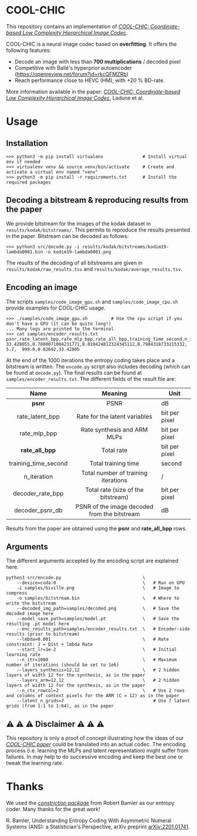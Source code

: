 # COOL-CHIC

This repository contains an implementation of [_COOL-CHIC: Coordinate-based Low Complexity Hierarchical Image Codec_](https://arxiv.org/abs/2212.05458).

COOL-CHIC is a neural image codec based on __overfitting__. It offers the following features:
- Decode an image with less than __700 multiplications__ / decoded pixel
- Competitive with Ballé's hyperprior autoencoder (https://openreview.net/forum?id=rkcQFMZRb)
- Reach performance close to HEVC (HM), with +20 % BD-rate.

More information available in the paper: [_COOL-CHIC: Coordinate-based Low Complexity Hierarchical Image Codec_](https://arxiv.org/abs/2212.05458), Ladune et al.

# Usage

## Installation

    >>> python3 -m pip install virtualenv               # Install virtual env if needed
    >>> virtualenv venv && source venv/bin/activate     # Create and activate a virtual env named "venv"
    >>> python3 -m pip install -r requirements.txt      # Install the required packages

## Decoding a bitstream \& reproducing results from the paper

We provide bitstream for the images of the kodak dataset in
```results/kodak/bitstreams/```. This permits to reproduce the results presented
in the paper. Bitstream can be decoded as follows:

    >>> python3 src/decode.py -i results/kodak/bitstreams/kodim19-lambda0001.bin -o kodim19-lambda0001.png

The results of the decoding of all bitstreams are given in
```results/kodak/raw_results.tsv``` and ```results/kodak/average_results.tsv```.

## Encoding an image

The scripts ```samples/code_image_gpu.sh``` and ```samples/code_image_cpu.sh``` provide examples for COOL-CHIC usage.

    >>> ./samples/code_image_gpu.sh         # Use the cpu script if you don't have a GPU (it can be quite long!)
    ... Many logs are printed to the terminal
    >>> cat samples/encoder_results.txt
    psnr,rate_latent_bpp,rate_mlp_bpp,rate_all_bpp,training_time_second,n_iteration,decoder_rate_bpp,decoder_psnr_db
    33.428055,0.7880071004231771,0.010424812324345112,0.7984318733215332,    5.7,  999.0,0.82692,33.42805

At the end of the 1000 iterations the entropy coding takes place and a bitstream
is written. The ```encode.py``` script also includes decoding (which can be
found at ```decode.py```). The final results can be found at
```samples/encoder_results.txt```. The different fields of the result file are:

|         Name         |                                  Meaning                                  | Unit          |
|:--------------------:|:-------------------------------------------------------------------------:|---------------|
|         **psnr**        |              PSNR             | dB            |
|    rate_latent_bpp   | Rate for the latent variables | bit per pixel |
| rate_mlp_bpp         | Rate synthesis and ARM MLPs   | bit per pixel |
| **rate_all_bpp**         | Total rate                    | bit per pixel |
| training_time_second | Total training time                                                       | second        |
| n_iteration          | Total number of training iterations                                       | /             |
| decoder_rate_bpp     | Total rate (size of the bitstream)                                        | bit per pixel |
| decoder_psnr_db      | PSNR of the image decoded from the bitstream                              | dB

Results from the paper are obtained using the __psnr__ and __rate_all_bpp__ rows.

## Arguments

The different arguments accepted by the encoding script are explained here.

    python3 src/encode.py                               \
        --device=cuda:0                                 \   # Run on GPU
        -i samples/biville.png                          \   # Image to compress
        -o samples/bitstream.bin                        \   # Where to write the bitstream
        --decoded_img_path=samples/decoded.png          \   # Save the decoded image here
        --model_save_path=samples/model.pt              \   # Save the resulting .pt model here
        --enc_results_path=samples/encoder_results.txt  \   # Encoder-side results (prior to bitstream)
        --lmbda=0.001                                   \   # Rate constraint: J = Dist + lmbda Rate
        --start_lr=1e-2                                 \   # Initial learning rate
        --n_itr=1000                                    \   # Maximum number of iterations (should be set to 1e6)
        --layers_synthesis=12,12                        \   # 2 hidden layers of width 12 for the synthesis, as in the paper
        --layers_arm=12,12                              \   # 2 hidden layers of width 12 for the synthesis, as in the paper
        --n_ctx_rowcol=2                                \   # Use 2 rows and columns of context pixels for the ARM (C = 12) as in the paper
        --latent_n_grids=7                                  # Use 7 latent grids (from 1:1 to 1:64), as in the paper


## ⚠ ⚠ ⚠ Disclaimer ⚠ ⚠ ⚠

This repository is only a proof of concept illustrating how the ideas of our [_COOL-CHIC paper_](https://arxiv.org/abs/2212.05458) could be translated into an actual codec.
The encoding process (i.e. learning the MLPs and latent representation) might suffer from failures. In may help to do successive encoding and keep the best one or tweak the learning rate.

# Thanks

We used the [_constriction package_](https://github.com/bamler-lab/constriction) from Robert Bamler as our entropy coder. Many thanks for the great work!

  R. Bamler, Understanding Entropy Coding With Asymmetric Numeral Systems (ANS): a Statistician's Perspective, arXiv preprint [arXiv:2201.01741](https://arxiv.org/pdf/2201.01741.pdf).